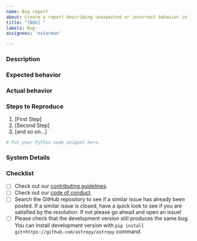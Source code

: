 ```yaml
---
name: Bug report
about: Create a report describing unexpected or incorrect behavior in `utilipy`.
title: "[BUG] "
labels: Bug
assignees: 'nstarman'

---
```


### Description
<!-- Provide a general description of the bug. -->

### Expected behavior
<!-- What did you expect to happen. -->

### Actual behavior
<!-- What actually happened. -->
<!-- Was the output confusing or poorly described? -->

### Steps to Reproduce
<!-- Ideally a code example could be provided so we can run it ourselves. -->
<!-- If you are pasting code, use triple backticks (```) around
your code snippet. -->
<!-- If necessary, sanitize your screen output to be pasted so you do not
reveal secrets like tokens and passwords. -->

1.  [First Step]
2.  [Second Step]
3.  [and so on...]

```python
# Put your Python code snippet here.
```

### System Details
<!-- Even if you do not think this is necessary, it is useful information for the maintainers.
Please run the following snippet and paste the output below:
import platform; print(platform.platform())
import sys; print("Python", sys.version)
import astropy; print("astropy", astropy.__version__)
import astroquery; print("astroquery", astroquery.__version__)
import matplotlib; print("Matplotlib", matplotlib.__version__)
import numpy; print("Numpy", numpy.__version__)
import scipy; print("Scipy", scipy.__version__)
-->

### Checklist

- [ ] Check out our [contributing guidelines](https://github.com/astropy/astropy/blob/master/CONTRIBUTING.md).
- [ ] Check out our [code of conduct](https://github.com/astropy/astropy/blob/master/CODE_OF_CONDUCT.md).
- [ ] Search the GitHub repository to see if a similar issue has already been posted. If a similar issue is closed, have a quick look to see if you are satisfied by the resolution. If not please go ahead and open an issue!
- [ ] Please check that the development version still produces the same bug. You can install development version with ``pip install git+https://github.com/astropy/astropy`` command.
